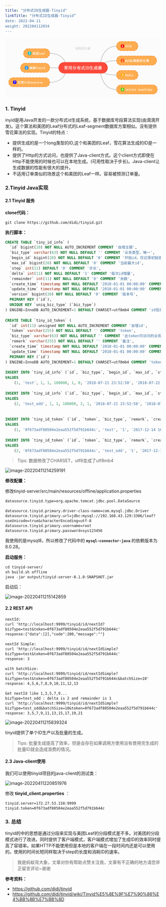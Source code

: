 ```yaml
---
title: "分布式ID生成器-Tinyid"
linkTitle: "分布式ID生成器-Tinyid“
date: 2022-04-11
weight: 202204112034
---
```


![常用分布式ID生成器](https://raw.githubusercontent.com/mxsm/picture/main/architecture/Distributed%20ID-Generation%E5%B8%B8%E7%94%A8%E5%88%86%E5%B8%83%E5%BC%8FID%E7%94%9F%E6%88%90%E5%99%A8.png)

### 1. Tinyid

inyid是用Java开发的一款分布式id生成系统，基于数据库号段算法实现(由滴滴开发)。这个算法和美团的Leaf分布式的Leaf-segment数据库方案相似。没有提供雪花算法的实现。Tinyid的特点：

- 提供生成的是一个long类型的ID,这个和美团的Leaf，雪花算法生成的ID是一样的。
- 提供了Http的方式访问，也提供了Java-client方式。这个client方式即使在Http不能使用的时候也可以在本地生成。(可用性取决于步长)。Java-client让生成数据的性能有很大的提升。
- 不适用订单类似的场景这个和美团的Leaf一样。容易被预测订单量。

### 2.Tinyid Java实现

#### 2.1 Tinyid 服务

**clone代码：**

```shell
git clone https://github.com/didi/tinyid.git
```

**执行脚本：**

```sql
CREATE TABLE `tiny_id_info` (
  `id` bigint(20) NOT NULL AUTO_INCREMENT COMMENT '自增主键',
  `biz_type` varchar(63) NOT NULL DEFAULT '' COMMENT '业务类型，唯一',
  `begin_id` bigint(20) NOT NULL DEFAULT '0' COMMENT '开始id，仅记录初始值，无其他含义。初始化时begin_id和max_id应相同',
  `max_id` bigint(20) NOT NULL DEFAULT '0' COMMENT '当前最大id',
  `step` int(11) DEFAULT '0' COMMENT '步长',
  `delta` int(11) NOT NULL DEFAULT '1' COMMENT '每次id增量',
  `remainder` int(11) NOT NULL DEFAULT '0' COMMENT '余数',
  `create_time` timestamp NOT NULL DEFAULT '2010-01-01 00:00:00' COMMENT '创建时间',
  `update_time` timestamp NOT NULL DEFAULT '2010-01-01 00:00:00' COMMENT '更新时间',
  `version` bigint(20) NOT NULL DEFAULT '0' COMMENT '版本号',
  PRIMARY KEY (`id`),
  UNIQUE KEY `uniq_biz_type` (`biz_type`)
) ENGINE=InnoDB AUTO_INCREMENT=1 DEFAULT CHARSET=utf8mb4 COMMENT 'id信息表';

CREATE TABLE `tiny_id_token` (
  `id` int(11) unsigned NOT NULL AUTO_INCREMENT COMMENT '自增id',
  `token` varchar(255) NOT NULL DEFAULT '' COMMENT 'token',
  `biz_type` varchar(63) NOT NULL DEFAULT '' COMMENT '此token可访问的业务类型标识',
  `remark` varchar(255) NOT NULL DEFAULT '' COMMENT '备注',
  `create_time` timestamp NOT NULL DEFAULT '2010-01-01 00:00:00' COMMENT '创建时间',
  `update_time` timestamp NOT NULL DEFAULT '2010-01-01 00:00:00' COMMENT '更新时间',
  PRIMARY KEY (`id`)
) ENGINE=InnoDB AUTO_INCREMENT=1 DEFAULT CHARSET=utf8mb4 COMMENT 'token信息表';

INSERT INTO `tiny_id_info` (`id`, `biz_type`, `begin_id`, `max_id`, `step`, `delta`, `remainder`, `create_time`, `update_time`, `version`)
VALUES
	(1, 'test', 1, 1, 100000, 1, 0, '2018-07-21 23:52:58', '2018-07-22 23:19:27', 1);

INSERT INTO `tiny_id_info` (`id`, `biz_type`, `begin_id`, `max_id`, `step`, `delta`, `remainder`, `create_time`, `update_time`, `version`)
VALUES
	(2, 'test_odd', 1, 1, 100000, 2, 1, '2018-07-21 23:52:58', '2018-07-23 00:39:24', 3);


INSERT INTO `tiny_id_token` (`id`, `token`, `biz_type`, `remark`, `create_time`, `update_time`)
VALUES
	(1, '0f673adf80504e2eaa552f5d791b644c', 'test', '1', '2017-12-14 16:36:46', '2017-12-14 16:36:48');

INSERT INTO `tiny_id_token` (`id`, `token`, `biz_type`, `remark`, `create_time`, `update_time`)
VALUES
	(2, '0f673adf80504e2eaa552f5d791b644c', 'test_odd', '1', '2017-12-14 16:36:46', '2017-12-14 16:36:48');
```

> Tips: 数据修改了CHARSET，utf8变成了utf8mb4

![image-20220411214259191](C:\Users\mxsm\AppData\Roaming\Typora\typora-user-images\image-20220411214259191.png)

**修改配置：**

修改tinyid-server/src/main/resources/offline/application.properties

```properties
datasource.tinyid.type=org.apache.tomcat.jdbc.pool.DataSource

datasource.tinyid.primary.driver-class-name=com.mysql.jdbc.Driver
datasource.tinyid.primary.url=jdbc:mysql://192.168.43.129:3306/leaf?useUnicode=true&characterEncoding=utf-8
datasource.tinyid.primary.username=root
datasource.tinyid.primary.password=sys123456
```

我使用的是mysql8，所以修改了代码中的 **`mysql-connector-java`** 的依赖版本为8.0.28。

**启动服务：**

```shell
cd tinyid-server/
sh build.sh offline
java -jar output/tinyid-server-0.1.0-SNAPSHOT.jar
```

启动后：

![image-20220411215142859](C:\Users\mxsm\AppData\Roaming\Typora\typora-user-images\image-20220411215142859.png)

#### 2.2 REST API

```shell
nextId:
curl 'http://localhost:9999/tinyid/id/nextId?bizType=test&token=0f673adf80504e2eaa552f5d791b644c'
response:{"data":[2],"code":200,"message":""}

nextId Simple:
curl 'http://localhost:9999/tinyid/id/nextIdSimple?bizType=test&token=0f673adf80504e2eaa552f5d791b644c'
response: 3

with batchSize:
curl 'http://localhost:9999/tinyid/id/nextIdSimple?bizType=test&token=0f673adf80504e2eaa552f5d791b644c&batchSize=10'
response: 4,5,6,7,8,9,10,11,12,13

Get nextId like 1,3,5,7,9...
bizType=test_odd : delta is 2 and remainder is 1
curl 'http://localhost:9999/tinyid/id/nextIdSimple?bizType=test_odd&batchSize=10&token=0f673adf80504e2eaa552f5d791b644c'
response: 3,5,7,9,11,13,15,17,19,21
```

![image-20220411215839324](C:\Users\mxsm\AppData\Roaming\Typora\typora-user-images\image-20220411215839324.png)

tinyid提供了单个ID生产以及批量的生成。

> Tips: 批量生成提高了效率，但是会存在如果调用方使用没有使用完生成的批量ID就会造成浪费的情况。

#### 2.3 Java-client使用

我们可以使用tinyid项目的java-client的测试类：

![image-20220411220851976](C:\Users\mxsm\AppData\Roaming\Typora\typora-user-images\image-20220411220851976.png)

修改 **tinyid_client.properties** ：

```properties
tinyid.server=172.27.53.158:9999
tinyid.token=0f673adf80504e2eaa552f5d791b644c
```

### 3. 总结

tinyid的中的思想是通过分段来实现与美团Leaf的分段模式差不多。对美团的分段模式进行了改进。同时提供了客户端模式，客户端模式增加了生成ID的效率同时提高了容错率。如果HTTP不能使用但是本地的客户端在一段时间内还是可以使用的。使用的时间长短同样取决于step的长度和消耗ID的速率。

> 我是蚂蚁背大象，文章对你有帮助点赞关注我，文章有不正确的地方请您斧正留言评论~谢谢

**参考资料：**

- https://github.com/didi/tinyid
- https://github.com/didi/tinyid/wiki/Tinyid%E5%8E%9F%E7%90%86%E4%BB%8B%E7%BB%8D